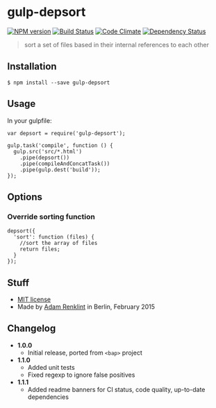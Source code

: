 # gulp-depsort

[![NPM version](https://badge.fury.io/js/gulp-depsort.png)](http://badge.fury.io/js/gulp-depsort) [![Build Status](https://travis-ci.org/adamrenklint/gulp-depsort.png?branch=master)](https://travis-ci.org/adamrenklint/gulp-depsort) [![Code Climate](https://codeclimate.com/github/adamrenklint/gulp-depsort.png)](https://codeclimate.com/github/adamrenklint/gulp-depsort) [![Dependency Status](https://david-dm.org/adamrenklint/gulp-depsort.png?theme=shields.io)](https://david-dm.org/adamrenklint/gulp-depsort)

> sort a set of files based in their internal references to each other

## Installation

```
$ npm install --save gulp-depsort
```

## Usage

In your gulpfile:
```
var depsort = require('gulp-depsort');

gulp.task('compile', function () {
  gulp.src('src/*.html')
    .pipe(depsort())
    .pipe(compileAndConcatTask())
    .pipe(gulp.dest('build'));
});
```

## Options

### Override sorting function

```
depsort({
  'sort': function (files) {
    //sort the array of files
    return files;
  }
});
```

## Stuff

- [MIT license](LICENSE)
- Made by [Adam Renklint](http://adamrenklint.com) in Berlin, February 2015

## Changelog

- **1.0.0**
  - Initial release, ported from ```<bap>``` project
- **1.1.0**
  - Added unit tests
  - Fixed regexp to ignore false positives
- **1.1.1**
  - Added readme banners for CI status, code quality, up-to-date dependencies